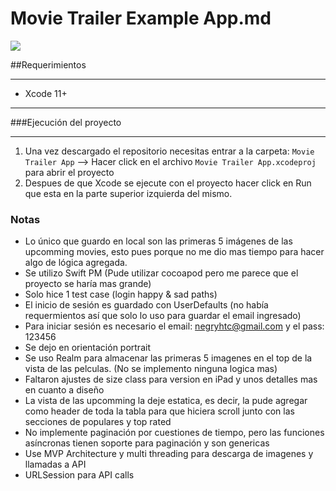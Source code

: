 # Movie Trailer Example App.md

![](https://pandao.github.io/editor.md/images/logos/editormd-logo-180x180.png)


##Requerimientos
                
----
- Xcode 11+


------------


###Ejecución del proyecto
                
----

1. Una vez descargado el repositorio necesitas entrar a la carpeta: `Movie Trailer App` --> Hacer click en el archivo `Movie Trailer App.xcodeproj` para abrir el proyecto
2. Despues de que Xcode se ejecute con el proyecto hacer click en Run que esta en la parte superior izquierda del mismo.



### Notas

- Lo único que guardo en local son las primeras 5 imágenes de las upcomming movies, esto pues porque no me dio mas tiempo para hacer algo de lógica agregada.
- Se utilizo Swift PM (Pude utilizar cocoapod pero me parece que el proyecto se haría mas grande)
- Solo hice 1 test case (login happy & sad paths)
- El inicio de sesión es guardado con UserDefaults (no había requermientos así que solo lo uso para guardar el email ingresado)
- Para iniciar sesión es necesario el email: negryhtc@gmail.com y el pass: 123456
- Se dejo en orientación portrait
- Se uso Realm para almacenar las primeras 5 imagenes en el top de la vista de las pelculas. (No se implemento ninguna logica mas)
- Faltaron ajustes de size class para version en iPad y unos detalles mas en cuanto a diseño
- La vista de las upcomming la deje estatica, es decir, la pude agregar como header de toda la tabla para que hiciera scroll junto con las secciones de populares y top rated
- No implemente paginación por cuestiones de tiempo, pero las funciones asíncronas tienen soporte para paginación y son genericas
- Use MVP Architecture y multi threading para descarga de imagenes y llamadas a API
- URLSession para API calls
